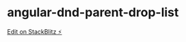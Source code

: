 # angular-dnd-parent-drop-list

[Edit on StackBlitz ⚡️](https://stackblitz.com/edit/angular-dnd-parent-drop-list)